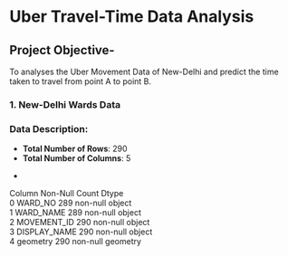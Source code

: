 # Uber Travel-Time Data Analysis
## Project Objective-
To analyses the Uber Movement Data of New-Delhi and predict the time taken to travel from point A to point B.


### **1. New-Delhi Wards Data**
### Data Description:
- **Total Number of Rows**: 290
- **Total Number of Columns**: 5
- <pre> 
Column        Non-Null Count  Dtype   
 0   WARD_NO       289 non-null    object  
 1   WARD_NAME     289 non-null    object  
 2   MOVEMENT_ID   290 non-null    object  
 3   DISPLAY_NAME  290 non-null    object  
 4   geometry      290 non-null    geometry
 </pre>




